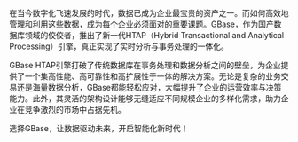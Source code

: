 在当今数字化飞速发展的时代，数据已成为企业最宝贵的资产之一。而如何高效地管理和利用这些数据，成为每个企业必须面对的重要课题。GBase，作为国产数据库领域的佼佼者，推出了新一代HTAP（Hybrid Transactional and Analytical Processing）引擎，真正实现了实时分析与事务处理的一体化。

GBase HTAP引擎打破了传统数据库在事务处理和数据分析之间的壁垒，为企业提供了一个集高性能、高可靠性和高扩展性于一体的解决方案。无论是复杂的业务交易还是海量数据分析，GBase都能轻松应对，大幅提升了企业的运营效率与决策能力。此外，其灵活的架构设计能够无缝适应不同规模企业的多样化需求，助力企业在竞争激烈的市场中占据先机。

选择GBase，让数据驱动未来，开启智能化新时代！